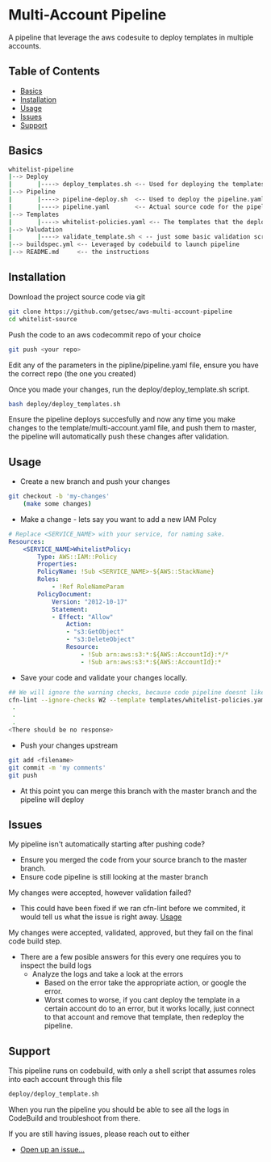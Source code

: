 # Multi-Account Pipeline

A pipeline that leverage the aws codesuite to deploy templates in multiple accounts.


## Table of Contents
- [Basics](#Basics)
- [Installation](#installation)
- [Usage](#usage)
- [Issues](#Issues)
- [Support](#support)


## Basics
```sh
whitelist-pipeline
|--> Deploy
|       |----> deploy_templates.sh <-- Used for deploying the templates
|--> Pipeline
|       |----> pipeline-deploy.sh  <-- Used to deploy the pipeline.yaml file
|       |----> pipeline.yaml       <-- Actual source code for the pipeline
|--> Templates
|       |----> whitelist-policies.yaml <-- The templates that the deploy_templates.sh leverages
|--> Valudation
|       |----> validate_template.sh < -- just some basic validation script for codebuild
|--> buildspec.yml <-- Leveraged by codebuild to launch pipeline
|--> README.md     <-- the instructions 

```
## Installation

Download the project source code via git

```sh
git clone https://github.com/getsec/aws-multi-account-pipeline
cd whitelist-source
```

Push the code to an aws codecommit repo of your choice

```sh
git push <your repo>
```

Edit any of the parameters in the pipline/pipeline.yaml file, ensure you have the correct repo (the one you created)

Once you made your changes, run the deploy/deploy_template.sh script.
```sh
bash deploy/deploy_templates.sh
```
Ensure the pipeline deploys succesfully and now any time you make changes to the template/multi-account.yaml file, and push them to master, the pipeline will automatically push these changes after validation.

## Usage

- Create a new branch and push your changes
```sh
git checkout -b 'my-changes'
    (make some changes)
```

- Make a change - lets say you want to add a new IAM Polcy
```yaml
# Replace <SERVICE_NAME> with your service, for naming sake.
Resources:
    <SERVICE_NAME>WhitelistPolicy:
        Type: AWS::IAM::Policy
        Properties:
        PolicyName: !Sub <SERVICE_NAME>-${AWS::StackName}
        Roles:
            - !Ref RoleNameParam
        PolicyDocument:
            Version: "2012-10-17"
            Statement:
            - Effect: "Allow"
                Action:
                - "s3:GetObject"
                - "s3:DeleteObject"
                Resource: 
                    - !Sub arn:aws:s3:*:${AWS::AccountId}:*/*
                    - !Sub arn:aws:s3:*:${AWS::AccountId}:*
```


- Save your code and validate your changes locally.

```sh
## We will ignore the warning checks, because code pipeline doesnt like non-zero returns
cfn-lint --ignore-checks W2 --template templates/whitelist-policies.yaml
 .
 .
 .
<There should be no response>
```

- Push your changes upstream

```sh
git add <filename>
git commit -m 'my comments'
git push
```

-  At this point you can merge this branch with the master branch and the pipeline will deploy
## Issues

My pipeline isn't automatically starting after pushing code?
- Ensure you merged the code from your source branch to the master branch.
- Ensure code pipeline is still looking at the master branch 

My changes were accepted, however validation failed?
- This could have been fixed if we ran cfn-lint before we commited, it would tell us what the issue is right away. [Usage](#usage)

My changes were accepted, validated, approved, but they fail on the final code build step.
- There are a few posible answers for this every one requires you to inspect the build logs
    - Analyze the logs and take a look at the errors
        - Based on the error take the appropriate action, or google the error.
        - Worst comes to worse, if you cant deploy the template in a certain account do to an error, but it works locally, just connect to that account and remove that template, then redeploy the pipeline.
## Support

This pipeline runs on codebuild, with only a shell script that assumes roles into each account through this file
```sh
deploy/deploy_template.sh
```

When you run the pipeline you should be able to see all the logs in CodeBuild and troubleshoot from there. 

If you are still having issues, please reach out to either

- [Open up an issue...](https://github.com/getsec/aws-multi-account-pipeline/issues/new)


